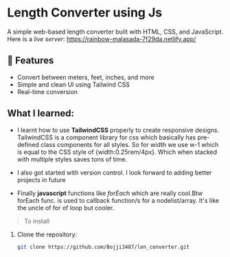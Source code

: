
# Length Converter using Js

A simple web-based length converter built with HTML, CSS, and JavaScript.
Here is a *live server*: https://rainbow-malasada-7f29da.netlify.app/



## 🚀 Features
- Convert between meters, feet, inches, and more
- Simple and clean UI using Tailwind CSS
- Real-time conversion

## What I learned:
- I learnt how to use **TailwindCSS** properly to create responsive designs.
TailwindCSS is a component library for css which basically has pre-defined class components for all styles. So for width we use w-1 which is equal to the CSS style of
 {width:0.25rem/4px}. Which when stacked with multiple styles saves tons of time.

 - I also got started with version control. I look forward to adding better projects in future

 - Finally **javascript** functions like *forEach* which are really cool.Btw forEach func. is used to callback function/s for a nodelist/array. It's like the uncle of for of loop but cooler.

>To install
1. Clone the repository:
   ```sh
   git clone https://github.com/Bojji3487/len_converter.git
